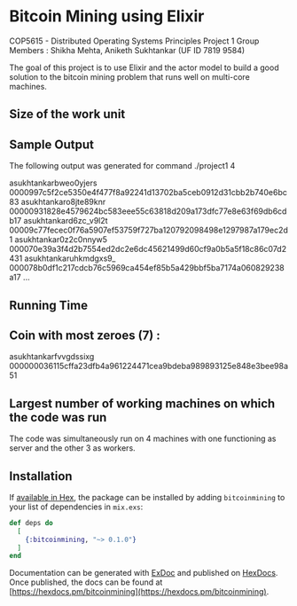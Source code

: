 # Bitcoin Mining using Elixir 

COP5615 - Distributed Operating Systems Principles Project 1
Group Members : Shikha Mehta, Aniketh Sukhtankar (UF ID 7819 9584)

The goal of this project is to use Elixir and the actor model to build a good solution to the bitcoin mining problem that runs well on multi-core machines.


## Size of the work unit 

## Sample Output

The following output was generated for command ./project1 4

asukhtankarbweo0yjers   0000997c5f2ce5350e4f477f8a92241d13702ba5ceb0912d31cbb2b740e6bc83
asukhtankaro8jte89knr   00000931828e4579624bc583eee55c63818d209a173dfc77e8e63f69db6cdb17
asukhtankard6zc_v9l2t   00009c77fecec0f76a5907ef53759f727ba120792098498e1297987a179ec2d1
asukhtankar0z2c0nnyw5   000070e39a3f4d2b7554ed2dc2e6dc45621499d60cf9a0b5a5f18c86c07d2431
asukhtankaruhkmdgxs9_   000078b0df1c217cdcb76c5969ca454ef85b5a429bbf5ba7174a060829238a17
...

## Running Time

## Coin with most zeroes (7) : 

asukhtankarfvvgdssixg   000000036115cffa23dfb4a961224471cea9bdeba989893125e848e3bee98a51

## Largest number of working machines on which the code was run

The code was simultaneously run on 4 machines with one functioning as server and the other 3 as workers.

## Installation

If [available in Hex](https://hex.pm/docs/publish), the package can be installed
by adding `bitcoinmining` to your list of dependencies in `mix.exs`:

```elixir
def deps do
  [
    {:bitcoinmining, "~> 0.1.0"}
  ]
end
```

Documentation can be generated with [ExDoc](https://github.com/elixir-lang/ex_doc)
and published on [HexDocs](https://hexdocs.pm). Once published, the docs can
be found at [https://hexdocs.pm/bitcoinmining](https://hexdocs.pm/bitcoinmining).

